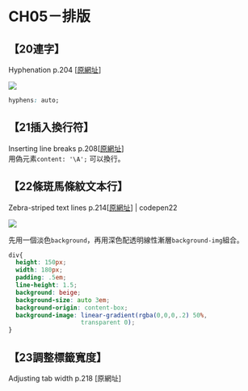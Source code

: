 # CH05－排版

## 【20連字】

Hyphenation p.204 \[[原網址](https://www.w3cplus.com/css3/css-secrets/hyphenation.html)\]

![](https://www.w3cplus.com/sites/default/files/blogs/2016/1601/css-secrets-5-2.png)

```css
hyphens: auto;
```

## 【21插入換行符】

Inserting line breaks p.208\[[原網址](https://www.w3cplus.com/css3/css-secrets/inserting-line-breaks.html)\]  
用偽元素`content: '\A';` 可以換行。

## 【22條斑馬條紋文本行】

Zebra-striped text lines p.214\[[原網址](https://www.w3cplus.com/css3/css-secrets/zebra-strlped-text-lines.html)\] \| codepen22

![](https://www.w3cplus.com/sites/default/files/blogs/2016/1601/css-secrets-5-10.png)

先用一個淡色`background`，再用深色配透明線性漸層`background-img`組合。

```css
div{
  height: 150px;
  width: 180px;
  padding: .5em;
  line-height: 1.5;
  background: beige;
  background-size: auto 3em;
  background-origin: content-box;
  background-image: linear-gradient(rgba(0,0,0,.2) 50%,
                    transparent 0);
}
```

## 【23調整標籤寬度】

Adjusting tab width p.218 \[原網址\]

